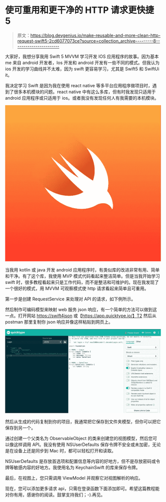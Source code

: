 # 使可重用和更干净的 HTTP 请求更快捷 5

> 原文：<https://blog.devgenius.io/make-reusable-and-more-clean-http-request-swift5-2cd6077073ce?source=collection_archive---------8----------------------->

大家好，我想分享我用 Swift 5 MVVM 学习开发 IOS 应用程序的故事。因为基本 me 来自 android 开发者，Ios 开发和 android 开发有一些不同的模式。但我认为 ios 开发的学习曲线并不太难，因为 swift 更容易学习，尤其是 Swift5 和 SwiftUi it。

我决定学习 Swift 是因为我在使用 react native 等多平台应用程序做项目时，遇到了很多本机模块的问题。react native 中有这么多库，但有时我发现只适用于 android 应用程序或只适用于 ios。或者我没有发现任何人有我需要的本机模块。

![](img/7c508a3735906fcdfc8ef5d0329b4c2c.png)

当我用 kotlin 或 java 开发 android 应用程序时，有类似库的改进非常有用、简单和干净。有了这个库，我使用 MVP 模式代码看起来整洁简单。但是当我开始学习 swift 时，很多教程看起来只是工作代码，而不是整洁和可维护的。现在我发现了一个很好的模式，用 MVVM 可观察模式使 http 请求看起来简单且可重用。

第一步是创建 RequestService 来处理对 API 的请求，如下例所示。

然后制作可编码模型来映射 web 服务 json 响应，有一个简单的方法可以做到这一点。打开网站 [https://swift4json](https://www.json4swift.com/) 或【https://app.quicktype.io/】T2 然后从 postman 那里复制你 json 响应并像这样粘贴到网页上。

![](img/0c7440dc2406eaee2274f90bd9641d8b.png)

然后从生成的代码复制到你的项目，我通常把它保存到文件夹模型，但你可以把它保存到另一个。

通过创建一个父类名为 ObservableObject 的类来创建您的视图模型，然后您可以像这样调用 API。我没有使用 NSUserDefaults 保存令牌不安全或未加密，无论是在设备上还是同步到 Mac 时，都可以轻松打开和读取。

NSUserDefaults 是存放首选项和配置信息等内容的好地方，但不是存放密码或令牌等敏感内容的好地方。我使用名为 KeychainSwift 的库来保存令牌。

最后，在视图上，您只需调用 ViewModel 并观察它对视图解析的响应。

现在，您可以添加更多请求 api，只需在登录函数下面添加即可。希望这篇教程能对你有用，感谢你的阅读。鼓掌支持我们；-).再见。